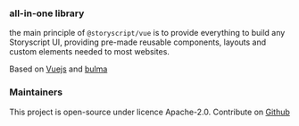 ### all-in-one library

the main principle of `@storyscript/vue` is to provide everything to build any Storyscript UI, providing pre-made reusable components, layouts and custom elements needed to most websites.

Based on [Vuejs](https://vuejs.org) and [bulma](https://bulma.io)

### Maintainers

This project is open-source under licence Apache-2.0. Contribute on [Github](https://github.com/storyscript/components)
